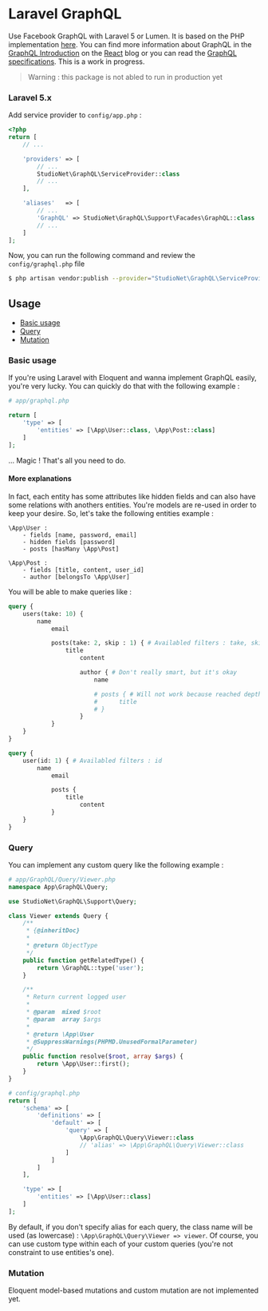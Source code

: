Laravel GraphQL
===============

Use Facebook GraphQL with Laravel 5 or Lumen. It is based on the PHP implementation [here](https://github.com/webonyx/graphql-php). You can find more information about GraphQL in the [GraphQL Introduction](http://facebook.github.io/react/blog/2015/05/01/graphql-introduction.html) on the [React](http://facebook.github.io/react) blog or you can read the [GraphQL specifications](https://facebook.github.io/graphql/). This is a work in progress.

> Warning : this package is not abled to run in production yet

### Laravel 5.x

Add service provider to `config/app.php` :

```php
<?php
return [
	// ...

	'providers' => [
		// ...
		StudioNet\GraphQL\ServiceProvider::class
		// ...
	],

	'aliases'   => [
		// ...
		'GraphQL' => StudioNet\GraphQL\Support\Facades\GraphQL::class
		// ...
	]
];
```

Now, you can run the following command and review the `config/graphql.php` file

```bash
$ php artisan vendor:publish --provider="StudioNet\GraphQL\ServiceProvider"
```

## Usage

- [Basic usage](#basic-usage)
- [Query](#query)
- [Mutation](#mutation)

### Basic usage

If you're using Laravel with Eloquent and wanna implement GraphQL easily, you're
very lucky. You can quickly do that with the following example :

```php
# app/graphql.php

return [
	'type' => [
		'entities' => [\App\User::class, \App\Post::class]
	]
];
```

... Magic ! That's all you need to do.

#### More explanations

In fact, each entity has some attributes like hidden fields and can also have some relations with anothers entities. You're models are re-used in order to keep your desire. So, let's take the following entities example :

```
\App\User :
    - fields [name, password, email]
    - hidden fields [password]
    - posts [hasMany \App\Post]
   
\App\Post :
    - fields [title, content, user_id]
    - author [belongsTo \App\User]
```

You will be able to make queries like :

```graphql
query {
	users(take: 10) {
		name
			email

			posts(take: 2, skip : 1) { # Availabled filters : take, skip, after, before
				title
					content

					author { # Don't really smart, but it's okay
						name

						# posts { # Will not work because reached depth
						#      title
						# }
					}
			}
	}
}

query {
	user(id: 1) { # Availabled filters : id
		name
			email

			posts {
				title
					content
			}
	}
}
```

### Query

You can implement any custom query like the following example :

```php
# app/GraphQL/Query/Viewer.php
namespace App\GraphQL\Query;

use StudioNet\GraphQL\Support\Query;

class Viewer extends Query {
	/**
	 * {@inheritDoc}
	 *
	 * @return ObjectType
	 */
	public function getRelatedType() {
		return \GraphQL::type('user');
	}

	/**
	 * Return current logged user
	 *
	 * @param  mixed $root
	 * @param  array $args
	 *
	 * @return \App\User
	 * @SuppressWarnings(PHPMD.UnusedFormalParameter)
	 */
	public function resolve($root, array $args) {
		return \App\User::first();
	}
}

# config/graphql.php
return [
	'schema' => [
		'definitions' => [
			'default' => [
				'query' => [
					\App\GraphQL\Query\Viewer::class
					// 'alias' => \App\GraphQL\Query\Viewer::class
				]
			]
		]
	],

	'type' => [
		'entities' => [\App\User::class]
	]
];
```

By default, if you don't specify alias for each query, the class name will be
used (as lowercase) : `\App\GraphQL\Query\Viewer => viewer`. Of course, you can
use custom type within each of your custom queries (you're not constraint to use
entities's one).

### Mutation

Eloquent model-based mutations and custom mutation are not implemented yet.
